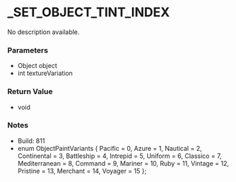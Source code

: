 # _SET_OBJECT_TINT_INDEX

No description available.

### Parameters
* Object object
* int textureVariation

### Return Value
* void

### Notes
* Build: 811
* enum ObjectPaintVariants
{
 Pacific = 0,
  Azure = 1,
    Nautical = 2,
 Continental = 3,
  Battleship = 4,
   Intrepid = 5,
 Uniform = 6,
  Classico = 7,
 Mediterranean = 8,
    Command = 9,
  Mariner = 10,
 Ruby = 11,
    Vintage = 12,
 Pristine = 13,
    Merchant = 14,
    Voyager = 15
};

